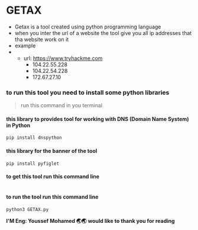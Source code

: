 # GETAX
- Getax is a tool created using python programming language
- when you inter the url of a website the tool give you all ip addresses that tha website work on it
- example
- - url: https://www.tryhackme.com
    -  104.22.55.228
    -  104.22.54.228
    -  172.67.27.10

### to run this tool you need to install some python libraries 
> run this command in you terminal

#### this library to provides tool for working with DNS (Domain Name System) in Python
```
pip install dnspython
```
#### this library for the banner of the tool 
```
pip install pyfiglet
```
#### to get this tool run this command line
```

```
#### to run the tool run this command line 
```
python3 GETAX.py
```


**I'M Eng: Youssef Mohamed 🌏🌏 would like to thank you for reading**


  

